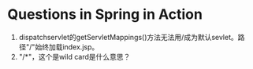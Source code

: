 # Questions in Spring in Action

1. dispatchservlet的getServletMappings()方法无法用/成为默认sevlet。路径"/"始终加载index.jsp。
2. "/*"，这个是wild card是什么意思？
